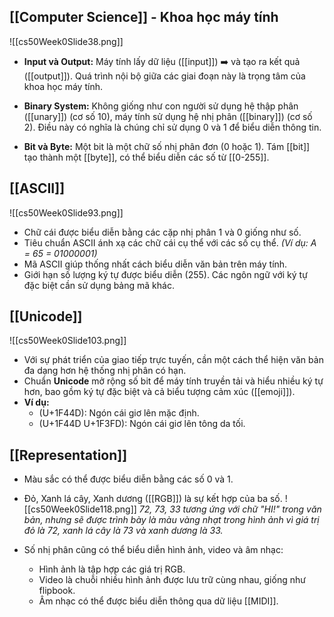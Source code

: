 ## [[Computer Science]] - Khoa học máy tính
![[cs50Week0Slide38.png]]
- **Input và Output:** Máy tính lấy dữ liệu ([[input]]) ➡️ và tạo ra kết quả ([[output]]). Quá trình nội bộ giữa các giai đoạn này là trọng tâm của khoa học máy tính.

- **Binary System:** Không giống như con người sử dụng hệ thập phân ([[unary]]) (cơ số 10), máy tính sử dụng hệ nhị phân ([[binary]]) (cơ số 2). Điều này có nghĩa là chúng chỉ sử dụng 0 và 1 để biểu diễn thông tin.

- **Bit và Byte:** Một bit là một chữ số nhị phân đơn (0 hoặc 1). Tám [[bit]] tạo thành một [[byte]], có thể biểu diễn các số từ [[0-255]].

## [[ASCII]]
![[cs50Week0Slide93.png]]
- Chữ cái được biểu diễn bằng các cặp nhị phân 1 và 0 giống như số.
- Tiêu chuẩn ASCII ánh xạ các chữ cái cụ thể với các số cụ thể. 
	  *(Ví dụ: A = 65 = 01000001)*
- Mã ASCII giúp thống nhất cách biểu diễn văn bản trên máy tính.
- Giới hạn số lượng ký tự được biểu diễn (255). Các ngôn ngữ với ký tự đặc biệt cần sử dụng bảng mã khác.
## [[Unicode]]
![[cs50Week0Slide103.png]]
- Với sự phát triển của giao tiếp trực tuyến, cần một cách thể hiện văn bản đa dạng hơn hệ thống nhị phân có hạn.
- Chuẩn **Unicode** mở rộng số bit để máy tính truyền tải và hiểu nhiều ký tự hơn, bao gồm ký tự đặc biệt và cả biểu tượng cảm xúc ([[emoji]]).
- **Ví dụ:**
	- (U+1F44D): Ngón cái giơ lên mặc định.
	- (U+1F44D U+1F3FD): Ngón cái giơ lên tông da tối.
## [[Representation]]

- Màu sắc có thể được biểu diễn bằng các số 0 và 1.
- Đỏ, Xanh lá cây, Xanh dương ([[RGB]]) là sự kết hợp của ba số.
	![[cs50Week0Slide118.png]]
	*72, 73, 33 tương ứng với chữ "HI!" trong văn bản, nhưng sẽ được trình bày là màu vàng nhạt trong hình ảnh vì giá trị đỏ là 72, xanh lá cây là 73 và xanh dương là 33.*

- Số nhị phân cũng có thể biểu diễn hình ảnh, video và âm nhạc:
    - Hình ảnh là tập hợp các giá trị RGB.
    - Video là chuỗi nhiều hình ảnh được lưu trữ cùng nhau, giống như flipbook.
    - Âm nhạc có thể được biểu diễn thông qua dữ liệu [[MIDI]].